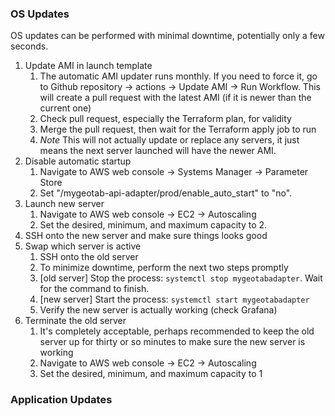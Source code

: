 ### OS Updates

OS updates can be performed with minimal downtime, potentially only a few seconds.

1. Update AMI in launch template
    1. The automatic AMI updater runs monthly. If you need to force it, go to Github repository -> actions -> Update AMI -> Run Workflow. This will create a pull request with the latest AMI (if it is newer than the current one)
    1. Check pull request, especially the Terraform plan, for validity
    1. Merge the pull request, then wait for the Terraform apply job to run
    1. *Note* This will not actually update or replace any servers, it just means the next server launched will have the newer AMI.
1. Disable automatic startup
    1. Navigate to AWS web console -> Systems Manager -> Parameter Store
    1. Set "/mygeotab-api-adapter/prod/enable_auto_start" to "no".
1. Launch new server
    1. Navigate to AWS web console -> EC2 -> Autoscaling
    1. Set the desired, minimum, and maximum capacity to 2.
1. SSH onto the new server and make sure things looks good
1. Swap which server is active
    1. SSH onto the old server
    1. To minimize downtime, perform the next two steps promptly
    1. \[old server\] Stop the process: `systemctl stop mygeotabadapter`. Wait for the command to finish.
    1. \[new server\] Start the process: `systemctl start mygeotabadapter`
    1. Verify the new server is actually working (check Grafana)
1. Terminate the old server
    1. It's completely acceptable, perhaps recommended to keep the old server up for thirty or so minutes to make sure the new server is working
    1. Navigate to AWS web console -> EC2 -> Autoscaling
    1. Set the desired, minimum, and maximum capacity to 1

### Application Updates
